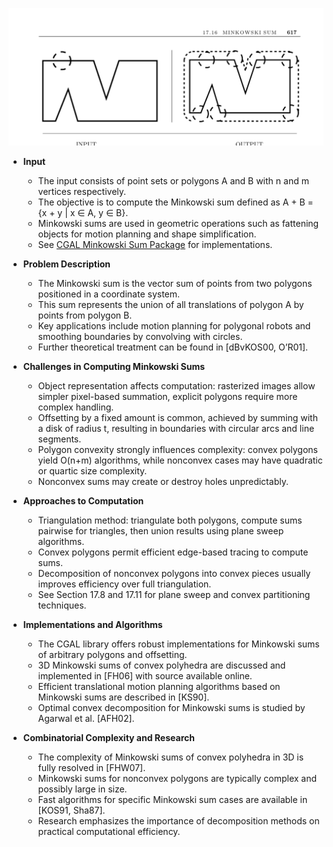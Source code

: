 ![ADM-ch17-geometry-minkowski-sum](ADM-ch17-geometry-minkowski-sum.best.png)

- **Input**
  - The input consists of point sets or polygons A and B with n and m vertices respectively.
  - The objective is to compute the Minkowski sum defined as A + B = {x + y | x ∈ A, y ∈ B}.
  - Minkowski sums are used in geometric operations such as fattening objects for motion planning and shape simplification.
  - See [CGAL Minkowski Sum Package](https://www.cgal.org) for implementations.

- **Problem Description**
  - The Minkowski sum is the vector sum of points from two polygons positioned in a coordinate system.
  - This sum represents the union of all translations of polygon A by points from polygon B.
  - Key applications include motion planning for polygonal robots and smoothing boundaries by convolving with circles.
  - Further theoretical treatment can be found in [dBvKOS00, O’R01].

- **Challenges in Computing Minkowski Sums**
  - Object representation affects computation: rasterized images allow simpler pixel-based summation, explicit polygons require more complex handling.
  - Offsetting by a fixed amount is common, achieved by summing with a disk of radius t, resulting in boundaries with circular arcs and line segments.
  - Polygon convexity strongly influences complexity: convex polygons yield O(n+m) algorithms, while nonconvex cases may have quadratic or quartic size complexity.
  - Nonconvex sums may create or destroy holes unpredictably.

- **Approaches to Computation**
  - Triangulation method: triangulate both polygons, compute sums pairwise for triangles, then union results using plane sweep algorithms.
  - Convex polygons permit efficient edge-based tracing to compute sums.
  - Decomposition of nonconvex polygons into convex pieces usually improves efficiency over full triangulation.
  - See Section 17.8 and 17.11 for plane sweep and convex partitioning techniques.

- **Implementations and Algorithms**
  - The CGAL library offers robust implementations for Minkowski sums of arbitrary polygons and offsetting.
  - 3D Minkowski sums of convex polyhedra are discussed and implemented in [FH06] with source available online.
  - Efficient translational motion planning algorithms based on Minkowski sums are described in [KS90].
  - Optimal convex decomposition for Minkowski sums is studied by Agarwal et al. [AFH02].

- **Combinatorial Complexity and Research**
  - The complexity of Minkowski sums of convex polyhedra in 3D is fully resolved in [FHW07].
  - Minkowski sums for nonconvex polygons are typically complex and possibly large in size.
  - Fast algorithms for specific Minkowski sum cases are available in [KOS91, Sha87].
  - Research emphasizes the importance of decomposition methods on practical computational efficiency.

